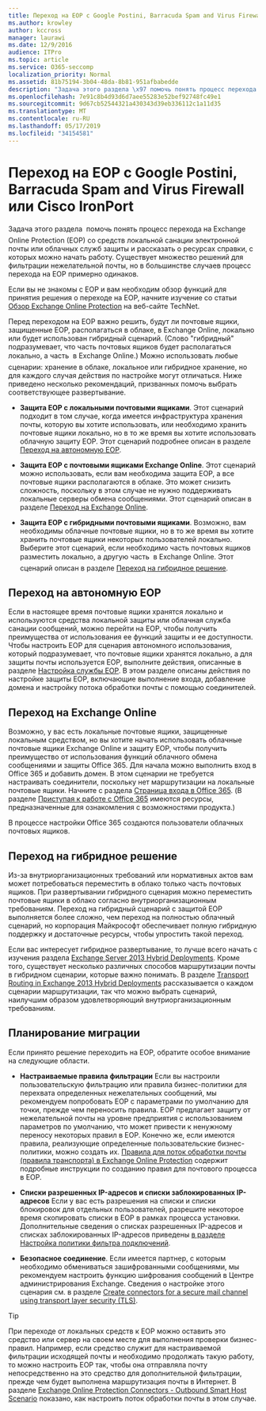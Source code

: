 ```yaml
---
title: Переход на EOP с Google Postini, Barracuda Spam and Virus Firewall или Cisco IronPort
ms.author: krowley
author: kccross
manager: laurawi
ms.date: 12/9/2016
audience: ITPro
ms.topic: article
ms.service: O365-seccomp
localization_priority: Normal
ms.assetid: 81b75194-3b04-48da-8b81-951afbabedde
description: "Задача этого раздела \x97 помочь понять процесс перехода на Exchange Online Protection (EOP) со средств локальной санации электронной почты или облачных служб защиты и рассказать о ресурсах справки, с которых можно начать работу."
ms.openlocfilehash: 7e91c8b4d93d6d7aee55283e52bef92748fc49e1
ms.sourcegitcommit: 9d67cb52544321a430343d39eb336112c1a11d35
ms.translationtype: MT
ms.contentlocale: ru-RU
ms.lasthandoff: 05/17/2019
ms.locfileid: "34154581"
---
```

# <a name="switch-to-eop-from-google-postini-the-barracuda-spam-and-virus-firewall-or-cisco-ironport"></a>Переход на EOP с Google Postini, Barracuda Spam and Virus Firewall или Cisco IronPort

 Задача этого раздела  помочь понять процесс перехода на Exchange Online Protection (EOP) со средств локальной санации электронной почты или облачных служб защиты и рассказать о ресурсах справки, с которых можно начать работу. Существует множество решений для фильтрации нежелательной почты, но в большинстве случаев процесс перехода на EOP примерно одинаков.
  
Если вы не знакомы с EOP и вам необходим обзор функций для принятия решения о переходе на EOP, начните изучение со статьи [Обзор Exchange Online Protection](exchange-online-protection-overview.md) на веб-сайте TechNet. 
  
Перед переходом на EOP важно решить, будут ли почтовые ящики, защищенные EOP, располагаться в облаке, в Exchange Online, локально или будет использован гибридный сценарий. (Слово "гибридный" подразумевает, что часть почтовых ящиков будет располагаться локально, а часть  в Exchange Online.) Можно использовать любые сценарии: хранение в облаке, локальное или гибридное хранение, но для каждого случая действия по настройке могут отличаться. Ниже приведено несколько рекомендаций, призванных помочь выбрать соответствующее развертывание.
  
- **Защита EOP с локальными почтовыми ящиками**. Этот сценарий подходит в том случае, когда имеется инфраструктура хранения почты, которую вы хотите использовать, или необходимо хранить почтовые ящики локально, но в то же время вы хотите использовать облачную защиту EOP. Этот сценарий подробнее описан в разделе [Переход на автономную EOP](#switch-to-eop-standalone). 
    
- **Защита EOP с почтовыми ящиками Exchange Online**. Этот сценарий можно использовать, если вам необходима защита EOP, а все почтовые ящики располагаются в облаке. Это может снизить сложность, поскольку в этом случае не нужно поддерживать локальные серверы обмена сообщениями. Этот сценарий описан в разделе [Переход на Exchange Online](switch-to-eop-from-google-postini-the-barracuda-spam-and-virus-firewall-or-cisco.md#BKMK_SwitchEXO). 
    
- **Защита EOP с гибридными почтовыми ящиками**. Возможно, вам необходимы облачные почтовые ящики, но в то же время вы хотите хранить почтовые ящики некоторых пользователей локально. Выберите этот сценарий, если необходимо часть почтовых ящиков разместить локально, а другую часть  в Exchange Online. Этот сценарий описан в разделе [Переход на гибридное решение](#switch-to-a-hybrid-solution). 
    
## <a name="switch-to-eop-standalone"></a>Переход на автономную EOP

Если в настоящее время почтовые ящики хранятся локально и используются средства локальной защиты или облачная служба санации сообщений, можно перейти на EOP, чтобы получить преимущества от использования ее функций защиты и ее доступности. Чтобы настроить EOP для сценария автономного использования, который подразумевает, что почтовые ящики хранятся локально, а для защиты почты используется EOP, выполните действия, описанные в разделе [Настройка службы EOP](set-up-your-eop-service.md). В этом разделе описаны действия по настройке защиты EOP, включающие выполнение входа, добавление домена и настройку потока обработки почты с помощью соединителей.
  
## <a name="switch-to-exchange-online"></a>Переход на Exchange Online
<a name="BKMK_SwitchEXO"> </a>

Возможно, у вас есть локальные почтовые ящики, защищенные локальным средством, но вы хотите начать использовать облачные почтовые ящики Exchange Online и защиту EOP, чтобы получить преимущество от использования функций облачного обмена сообщениями и защиты Office 365. Для начала можно выполнить вход в Office 365 и добавить домен. В этом сценарии не требуется настраивать соединители, поскольку нет маршрутизации на локальные почтовые ящики. Начните с раздела [Страница входа в Office 365](https://www.microsoft.com/en-us/office365/online-software.aspx). (В разделе [Приступая к работе с Office 365](https://go.microsoft.com/fwlink/p/?LinkId=275407) имеются ресурсы, предназначенные для ознакомления с возможностями продукта.) 
  
В процессе настройки Office 365 создаются пользователи облачных почтовых ящиков.
  
## <a name="switch-to-a-hybrid-solution"></a>Переход на гибридное решение
<a name="BKMK_SwitchHybrid"> </a>

Из-за внутриорганизационных требований или нормативных актов вам может потребоваться переместить в облако только часть почтовых ящиков. При развертывании гибридного сценария можно переместить почтовые ящики в облако согласно внутриорганизационным требованиям. Переход на гибридный сценарий с защитой EOP выполняется более сложно, чем переход на полностью облачный сценарий, но корпорация Майкрософт обеспечивает полную гибридную поддержку и достаточные ресурсы, чтобы упростить такой переход.
  
Если вас интересует гибридное развертывание, то лучше всего начать с изучения раздела [Exchange Server 2013 Hybrid Deployments](http://technet.microsoft.com/library/59e32000-4fcf-417f-a491-f1d8f9aeef9b.aspx). Кроме того, существует несколько различных способов маршрутизации почты в гибридном сценарии, которые важно понимать. В разделе [Transport Routing in Exchange 2013 Hybrid Deployments](http://technet.microsoft.com/library/36c2cea3-2e2f-40ac-88bd-7e1b6bd27828.aspx) рассказывается о каждом сценарии маршрутизации, так что можно выбрать сценарий, наилучшим образом удовлетворяющий внутриорганизационным требованиям. 
  
## <a name="migration-planning"></a>Планирование миграции
<a name="sectionSection3"> </a>

Если принято решение переходить на EOP, обратите особое внимание на следующие области.
  
- **Настраиваемые правила фильтрации** Если вы настроили пользовательскую фильтрацию или правила бизнес-политики для перехвата определенных нежелательных сообщений, мы рекомендуем попробовать EOP с параметрами по умолчанию для точки, прежде чем переносить правила. EOP предлагает защиту от нежелательной почты на уровне предприятия с использованием параметров по умолчанию, что может привести к ненужному переносу некоторых правил в EOP. Конечно же, если имеются правила, реализующие определенные пользовательские бизнес-политики, можно создать их. [Правила для поток обработки почты (правила транспорта) в Exchange Online Protection](mail-flow-rules-transport-rules-0.md) содержит подробные инструкции по созданию правил для почтового процесса в EOP. 
    
- **Списки разрешенных IP-адресов и списки заблокированных IP-адресов** Если у вас есть разрешения на списки и списки блокировок для отдельных пользователей, разрешите некоторое время скопировать списки в EOP в рамках процесса установки. Дополнительные сведения о списках разрешенных IP-адресов и списках заблокированных IP-адресов приведены [в разделе Настройка политики фильтра подключений](../configure-the-connection-filter-policy.md).
    
- **Безопасное соединение**. Если имеется партнер, с которым необходимо обмениваться зашифрованными сообщениями, мы рекомендуем настроить функцию шифрования сообщений в Центре администрирования Exchange. Сведения о настройке этого сценария см. в разделе [Create connectors for a secure mail channel using transport layer security (TLS)](http://technet.microsoft.com/library/1ce4d6a4-41ba-4d1e-9ca9-e826252c1041.aspx).
    
> [!TIP]
> При переходе от локальных средств к EOP можно оставить это средство или сервер на своем месте для выполнения проверки бизнес-правил. Например, если средство служит для настраиваемой фильтрации исходящей почты и необходимо продолжать такую работу, то можно настроить EOP так, чтобы она отправляла почту непосредственно на это средство для дополнительной фильтрации, прежде чем будет выполнена маршрутизация почты в Интернет. В разделе [Exchange Online Protection Connectors - Outbound Smart Host Scenario](http://technet.microsoft.com/library/431b3f02-4efd-4bd3-94e7-eecd03f8ef5e.aspx) показано, как настроить поток обработки почты в этом случае. 
  

